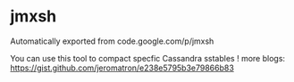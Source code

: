 # jmxsh
Automatically exported from code.google.com/p/jmxsh

You can use this tool to compact specfic Cassandra sstables !
more blogs:
https://gist.github.com/jeromatron/e238e5795b3e79866b83
